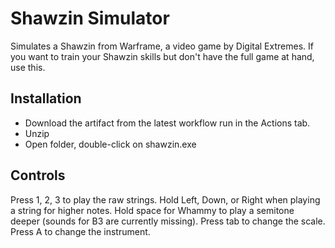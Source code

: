 # Shawzin Simulator

Simulates a Shawzin from Warframe, a video game by Digital Extremes. If you 
want to train your Shawzin skills but don't have the full game at hand, use
this.

## Installation

* Download the artifact from the latest workflow run in the Actions tab.
* Unzip
* Open folder, double-click on shawzin.exe

## Controls

Press 1, 2, 3 to play the raw strings. Hold Left, Down, or Right when playing a
string for higher notes. Hold space for Whammy to play a semitone deeper
(sounds for B3 are currently missing).
Press tab to change the scale. Press A to change the instrument.

